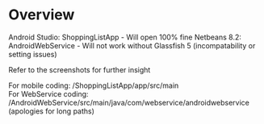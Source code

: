 # Overview
Android Studio: ShoppingListApp - Will open 100% fine
Netbeans 8.2: AndroidWebService - Will not work without Glassfish 5 (incompatability or setting issues)

Refer to the screenshots for further insight

For mobile coding: /ShoppingListApp/app/src/main                              
For WebService coding: /AndroidWebService/src/main/java/com/webservice/androidwebservice        
(apologies for long paths)
